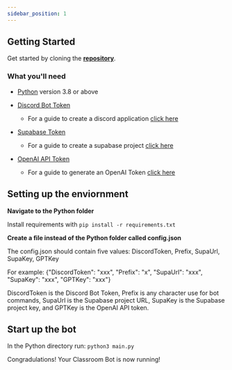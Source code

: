 ```yaml
---
sidebar_position: 1
---
```


## Getting Started

Get started by cloning the **[repository](https://github.com/Capstone-Projects-2023-Spring/project-discord-classroom)**.

### What you'll need

- [Python](https://www.python.org/downloads/) version 3.8 or above

- [Discord Bot Token](https://discord.com/developers/applications)
  - For a guide to create a discord application [click here](https://discordjs.guide/preparations/setting-up-a-bot-application.html#creating-your-bot)

- [Supabase Token](https://supabase.com/)
  - For a guide to create a supabase project [click here](https://egghead.io/lessons/supabase-create-a-new-supabase-project)

- [OpenAI API Token](https://openai.com/)
  - For a guide to generate an OpenAI Token [click here](https://www.howtogeek.com/885918/how-to-get-an-openai-api-key/)

## Setting up the enviornment

**Navigate to the Python folder**

Install requirements with
`pip install -r requirements.txt`

**Create a file instead of the Python folder called config.json**

The config.json should contain five values: DiscordToken, Prefix, SupaUrl, SupaKey, GPTKey

For example: {"DiscordToken": "xxx", "Prefix": "x", "SupaUrl": "xxx", "SupaKey": "xxx", "GPTKey": "xxx"}

DiscordToken is the Discord Bot Token, Prefix is any character use for bot commands, SupaUrl is the Supabase project URL, SupaKey is the Supabase project key, and GPTKey is the OpenAI API token.


## Start up the bot

In the Python directory run:
`python3 main.py`

Congradulations! Your Classroom Bot is now running!
